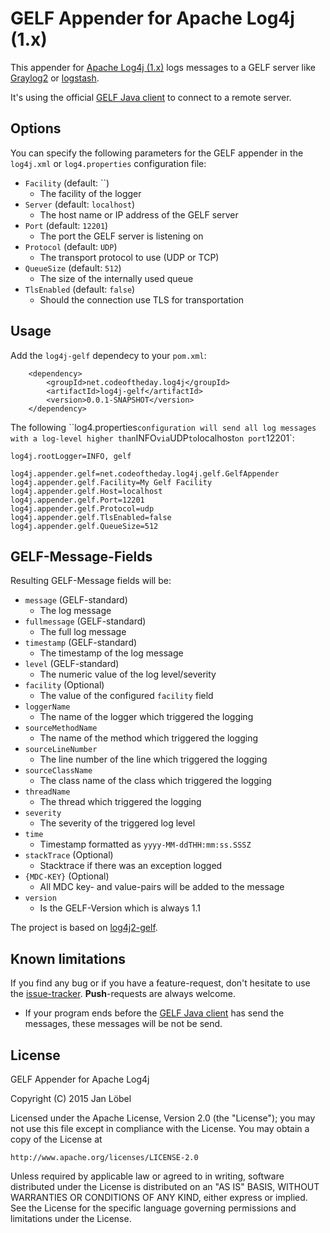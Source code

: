 # GELF Appender for Apache Log4j (1.x)

This appender for [Apache Log4j (1.x)](https://logging.apache.org/log4j/1.x/) logs messages to a GELF server like [Graylog2](http://www.graylog2.org) or [logstash](http://logstash.net).

It's using the official [GELF Java client](https://graylog2.github.io/gelfclient/) to connect to a remote server.


## Options
You can specify the following parameters for the GELF appender in the `log4j.xml` or `log4.properties` configuration file:

* `Facility` (default: ``)
  * The facility of the logger
* `Server` (default: `localhost`)
  * The host name or IP address of the GELF server
* `Port` (default: `12201`)
  * The port the GELF server is listening on
* `Protocol` (default: `UDP`)
  * The transport protocol to use (UDP or TCP)
* `QueueSize` (default: `512`)
  * The size of the internally used queue
* `TlsEnabled` (default: `false`)
  * Should the connection use TLS for transportation


## Usage
Add the `log4j-gelf` dependecy to your `pom.xml`:
```
	<dependency>
		<groupId>net.codeoftheday.log4j</groupId>
		<artifactId>log4j-gelf</artifactId>
		<version>0.0.1-SNAPSHOT</version>
	</dependency>
```

The following ``log4.properties` configuration will send all log messages with a log-level higher than `INFO` via `UDP` to `localhost` on port `12201`:
```
log4j.rootLogger=INFO, gelf

log4j.appender.gelf=net.codeoftheday.log4j.gelf.GelfAppender
log4j.appender.gelf.Facility=My Gelf Facility
log4j.appender.gelf.Host=localhost
log4j.appender.gelf.Port=12201
log4j.appender.gelf.Protocol=udp
log4j.appender.gelf.TlsEnabled=false
log4j.appender.gelf.QueueSize=512
```

## GELF-Message-Fields
Resulting GELF-Message fields will be:

* `message` (GELF-standard)
  * The log message
* `fullmessage` (GELF-standard)
  * The full log message
* `timestamp` (GELF-standard)
  * The timestamp of the log message
* `level` (GELF-standard)
  * The numeric value of the log level/severity
* `facility` (Optional)
  * The value of the configured `facility` field
* `loggerName`
  * The name of the logger which triggered the logging  
* `sourceMethodName`
  * The name of the method which triggered the logging
* `sourceLineNumber`
  * The line number of the line which triggered the logging
* `sourceClassName`
  * The class name of the class which triggered the logging
* `threadName`
  * The thread which triggered the logging
* `severity`
  * The severity of the triggered log level
* `time`
  * Timestamp formatted as `yyyy-MM-ddTHH:mm:ss.SSSZ`
* `stackTrace` (Optional)
  * Stacktrace if there was an exception logged
* `{MDC-KEY}` (Optional)
  * All MDC key- and value-pairs will be added to the message
* `version`
  * Is the GELF-Version which is always 1.1

The project is based on [log4j2-gelf](https://github.com/Graylog2/log4j2-gelf).  

## Known limitations 
If you find any bug or if you have a feature-request, don't hesitate to use the [issue-tracker](https://github.com/JanLoebel/log4j-gelf/issues). **Push**-requests are always welcome.

* If your program ends before the [GELF Java client](https://graylog2.github.io/gelfclient/) has send the messages, these messages will be not be send.


## License

GELF Appender for Apache Log4j

Copyright (C) 2015 Jan Löbel

Licensed under the Apache License, Version 2.0 (the "License");
you may not use this file except in compliance with the License.
You may obtain a copy of the License at

    http://www.apache.org/licenses/LICENSE-2.0

Unless required by applicable law or agreed to in writing, software
distributed under the License is distributed on an "AS IS" BASIS,
WITHOUT WARRANTIES OR CONDITIONS OF ANY KIND, either express or implied.
See the License for the specific language governing permissions and
limitations under the License.
